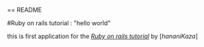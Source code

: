 == README

#Ruby on rails tutorial : "hello world"

this is first application for the 
[*Ruby on rails tutorial*](http://www.railstutorial.org)
by [*hananiKaza*]
